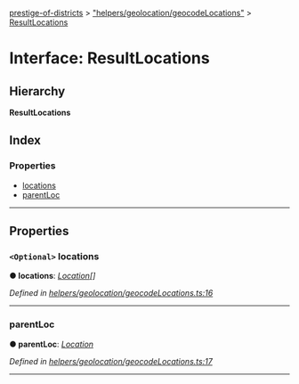 [prestige-of-districts](../README.md) > ["helpers/geolocation/geocodeLocations"](../modules/_helpers_geolocation_geocodelocations_.md) > [ResultLocations](../interfaces/_helpers_geolocation_geocodelocations_.resultlocations.md)

# Interface: ResultLocations

## Hierarchy

**ResultLocations**

## Index

### Properties

* [locations](_helpers_geolocation_geocodelocations_.resultlocations.md#locations)
* [parentLoc](_helpers_geolocation_geocodelocations_.resultlocations.md#parentloc)

---

## Properties

<a id="locations"></a>

### `<Optional>` locations

**● locations**: *[Location](_helpers_geolocation_geocodelocations_.location.md)[]*

*Defined in [helpers/geolocation/geocodeLocations.ts:16](https://github.com/YarosJ/prestige-of-districts/blob/828e334/helpers/geolocation/geocodeLocations.ts#L16)*

___
<a id="parentloc"></a>

###  parentLoc

**● parentLoc**: *[Location](_helpers_geolocation_geocodelocations_.location.md)*

*Defined in [helpers/geolocation/geocodeLocations.ts:17](https://github.com/YarosJ/prestige-of-districts/blob/828e334/helpers/geolocation/geocodeLocations.ts#L17)*

___

